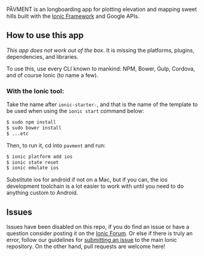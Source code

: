 PA̅VMENT is an longboarding app for plotting elevation and mapping sweet hills built with the [Ionic Framework](http://ionicframework.com/) and Google APIs.

## How to use this app

*This app does not work out of the box*. It is missing the platforms, plugins, dependencies, and libraries.

To use this, use every CLI known to mankind: NPM, Bower, Gulp, Cordova, and of course Ionic (to name a few).

### With the Ionic tool:

Take the name after `ionic-starter-`, and that is the name of the template to be used when using the `ionic start` command below:

```bash
$ sudo npm install
$ sudo bower install
$ ...etc
```

Then, to run it, cd into `pavment` and run:

```bash
$ ionic platform add ios
$ ionic state reset
$ ionic emulate ios
```

Substitute ios for android if not on a Mac, but if you can, the ios development toolchain is a lot easier to work with until you need to do anything custom to Android.

## Issues
Issues have been disabled on this repo, if you do find an issue or have a question consider posting it on the [Ionic Forum](http://forum.ionicframework.com/).  Or else if there is truly an error, follow our guidelines for [submitting an issue](http://ionicframework.com/contribute/#issues) to the main Ionic repository. On the other hand, pull requests are welcome here!
